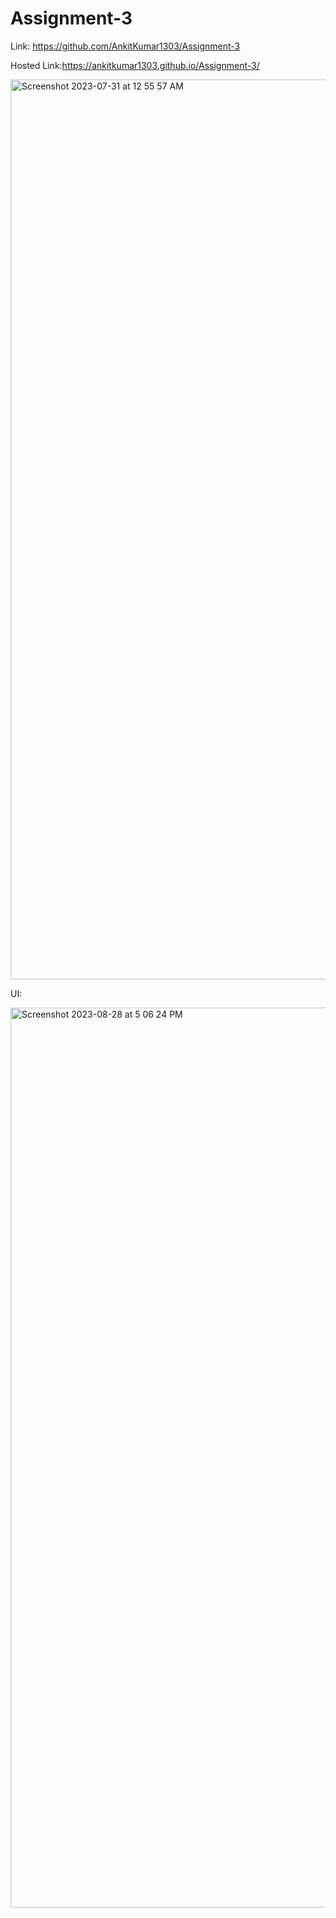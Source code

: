 # Assignment-3
Link: https://github.com/AnkitKumar1303/Assignment-3

Hosted Link:https://ankitkumar1303.github.io/Assignment-3/

<img width="1440" alt="Screenshot 2023-07-31 at 12 55 57 AM" src="https://github.com/AnkitKumar1303/Assignment-3/assets/42855900/c9c77216-0d41-43cf-abe1-b70b25292e17">

UI:

<img width="1440" alt="Screenshot 2023-08-28 at 5 06 24 PM" src="https://github.com/AnkitKumar1303/Assignment-3/assets/42855900/01859f7d-98bc-4485-b889-070295658ac6">
